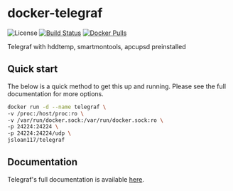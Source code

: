 # docker-telegraf

![License](https://img.shields.io/badge/License-GPLv3-blue.svg)
[![Build Status](https://travis-ci.com/jsloan117/docker-telegraf.svg?branch=master)](https://travis-ci.com/jsloan117/docker-telegraf)
[![Docker Pulls](https://img.shields.io/docker/pulls/jsloan117/telegraf.svg)](https://img.shields.io/docker/pulls/jsloan117/telegraf.svg)

Telegraf with hddtemp, smartmontools, apcupsd preinstalled

## Quick start

The below is a quick method to get this up and running. Please see the full documentation for more options.

```bash
docker run -d --name telegraf \
-v /proc:/host/proc:ro \
-v /var/run/docker.sock:/var/run/docker.sock:ro \
-p 24224:24224 \
-p 24224:24224/udp \
jsloan117/telegraf
```

## Documentation

Telegraf's full documentation is available [here](https://docs.influxdata.com/telegraf/v1.13/).
